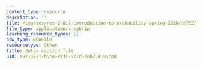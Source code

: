 ```yaml
---
content_type: resource
description: ''
file: /courses/res-6-012-introduction-to-probability-spring-2018/a9713721b5c4773c927d2eb254197cdd_gJSPef9zC0c.srt
file_type: application/x-subrip
learning_resource_types: []
ocw_type: OCWFile
resourcetype: Other
title: 3play caption file
uid: a9713721-b5c4-773c-927d-2eb254197cdd
---
```

